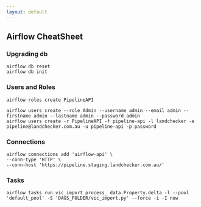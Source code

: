 ```yaml
---
layout: default
---
```

Airflow CheatSheet
---
	

### Upgrading db
	airflow db reset
    airflow db init

### Users and Roles
	airflow roles create PipelineAPI
    
    airflow users create --role Admin --username admin --email admin --firstname admin --lastname admin --password admin    
    airflow users create -r PipelineAPI -f pipeline-api -l landchecker -e pipeline@landchecker.com.au -u pipeline-api -p password
    
### Connections
    airflow connections add 'airflow-api' \
    --conn-type 'HTTP' \
    --conn-host 'https://pipeline.staging.landchecker.com.au/'


### Tasks
    airflow tasks run vic_import process_ data.Property.delta -l --pool 'default_pool' -S 'DAGS_FOLDER/vic_import.py' --force -i -I now